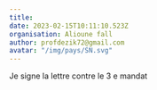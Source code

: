 ```yaml
---
title: 
date: 2023-02-15T10:11:10.523Z
organisation: Alioune fall
author: profdezik72@gmail.com
avatar: "/img/pays/SN.svg"
---
```


Je signe la lettre contre le 3 e mandat 